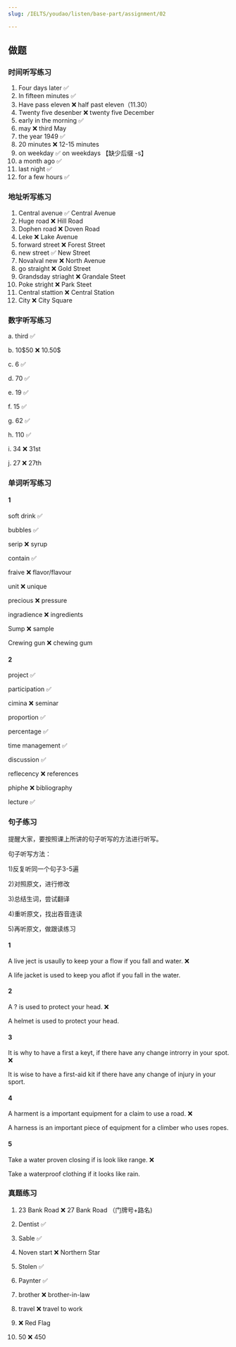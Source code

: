 ```yaml
---
slug: /IELTS/youdao/listen/base-part/assignment/02

---
```

## 做题

### 时间听写练习

1. Four days later ✅
2. In fifteen minutes ✅
3. Have pass eleven ❌ half past eleven（11.30）
4. Twenty five desenber ❌ twenty five December
5. early in the morning ✅
6.  may ❌ third May
7. the year 1949 ✅
8. 20 minutes ❌ 12-15 minutes
9. on weekday ✅ on weekdays 【缺少后缀 -s】
10. a month ago ✅
11. last night ✅
12. for a few hours ✅

### 地址听写练习

1. Central avenue ✅ Central Avenue
2. Huge road ❌ Hill Road
3. Dophen road ❌ Doven Road
4. Leke  ❌ Lake Avenue
5. forward street ❌ Forest Street
6. new street ✅ New Street
7. Novalval new ❌ North Avenue
8. go straight ❌ Gold Street
9. Grandsday striaght ❌ Grandale Steet
10. Poke stright ❌ Park Steet
11. Central stattion ❌ Central Station
12. City  ❌ City Square

### 数字听写练习

a. third ✅

b. 10&dollar;50 ❌ 10.50&dollar;

c. 6 ✅

d. 70 ✅

e. 19 ✅

f. 15 ✅

g. 62 ✅

h. 110 ✅

i. 34 ❌ 31st

j. 27 ❌ 27th



### 单词听写练习

#### 1

soft drink  ✅

bubbles  ✅

serip ❌ syrup

contain  ✅

fraive ❌ flavor/flavour

unit ❌ unique

precious ❌ pressure

ingradience ❌ ingredients

Sump ❌ sample

Crewing gun ❌ chewing gum

#### 2

project ✅

participation ✅

cimina ❌  seminar

proportion ✅

percentage ✅

time management ✅

discussion ✅

reflecency ❌  references

phiphe ❌  bibliography

lecture ✅

### 句子练习

提醒大家，要按照课上所讲的句子听写的方法进行听写。

句子听写方法：

1)反复听同一个句子3-5遍

2)对照原文，进行修改

3)总结生词，尝试翻译

4)重听原文，找出吞音连读

5)再听原文，做跟读练习

#### 1

A live ject is usaully to keep your a flow if you fall and water. ❌

A life jacket is used to keep you aflot if you fall in the water.

#### 2

A ? is used to protect your head. ❌

A helmet is used to protect your head.

#### 3

It is why to have a first a keyt, if there have any  change introrry in your spot. ❌

It is wise to have a first-aid kit if there have any change of injury in your sport.

#### 4

A harment is a important equipment for a claim to use a road. ❌

A harness is an important piece of equipment for a climber who uses ropes.

#### 5

Take a water proven closing if is look like range. ❌

Take a waterproof clothing if it looks like rain.



### 真题练习

1. 23 Bank Road ❌ 27 Bank Road （门牌号+路名)

2. Dentist ✅

3. Sable ✅

4. Noven start ❌ Northern Star

5. Stolen ✅

6. Paynter ✅

7. brother ❌ brother-in-law

8. travel ❌ travel to work

9. ❌ Red Flag

10. 50 ❌ 450



















